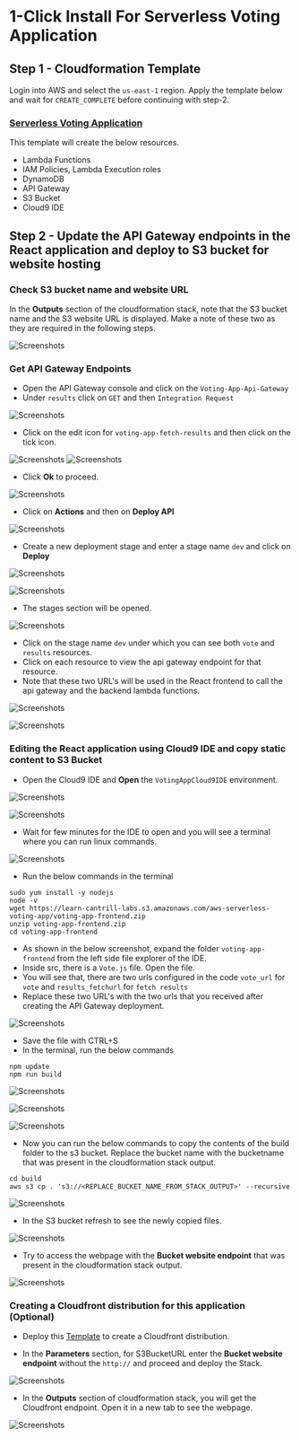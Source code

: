 
# 1-Click Install For Serverless Voting Application 

## Step 1 - Cloudformation Template

Login into AWS and select the `us-east-1` region. Apply the template below and wait for `CREATE_COMPLETE` before continuing with step-2.
### [Serverless Voting Application](https://console.aws.amazon.com/cloudformation/home?region=us-east-1#/stacks/create/review?templateURL=https://learn-cantrill-labs.s3.amazonaws.com/aws-serverless-voting-app/aws-serverless-voting-app.yaml&stackName=Serverless-Voting-App-Demo)

This template will create the below resources.
- Lambda Functions
- IAM Policies, Lambda Execution roles
- DynamoDB
- API Gateway
- S3 Bucket
- Cloud9 IDE

## Step 2 - Update the API Gateway endpoints in the React application and deploy to S3 bucket for website hosting

### Check S3 bucket name and website URL

In the **Outputs** section of the cloudformation stack, note that the S3 bucket name and the S3 website URL is displayed. Make a note of these two as they are required in the following steps.

![Screenshots](./Screenshots/1click/cfoutputs.png)

### Get API Gateway Endpoints

- Open the API Gateway console and click on the `Voting-App-Api-Gateway` 
- Under `results` click on `GET` and then `Integration Request`

![Screenshots](./Screenshots/1click/apigateway/b1.png)

- Click on the edit icon for `voting-app-fetch-results` and then click on the tick icon.

![Screenshots](./Screenshots/1click/apigateway/b2.png)
![Screenshots](./Screenshots/1click/apigateway/b3.png)

- Click **Ok** to proceed.

![Screenshots](./Screenshots/1click/apigateway/b4.png)

- Click on **Actions** and then on **Deploy API**

![Screenshots](./Screenshots/1click/apigateway/18.png)

- Create a new deployment stage and enter a stage name `dev` and click on **Deploy**

![Screenshots](./Screenshots/1click/apigateway/19.png)

![Screenshots](./Screenshots/1click/apigateway/20.png)

- The stages section will be opened.

![Screenshots](./Screenshots/1click/apigateway/21.png)

- Click on the stage name `dev` under which you can see both `vote` and `results` resources.
- Click on each resource to view the api gateway endpoint for that resource.
- Note that these two URL's will be used in the React frontend to call the api gateway and the backend lambda functions.

![Screenshots](./Screenshots/1click/apigateway/22.png)

![Screenshots](./Screenshots/1click/apigateway/23.png)

### Editing the React application using Cloud9 IDE and copy static content to S3 Bucket

- Open the Cloud9 IDE and **Open** the `VotingAppCloud9IDE` environment.

![Screenshots](./Screenshots/1click/cloud9/15.png)

![Screenshots](./Screenshots/1click/cloud9/16.png)

- Wait for few minutes for the IDE to open and you will see a terminal where you can run linux commands.

![Screenshots](./Screenshots/1click/cloud9/22.png)

- Run the below commands in the terminal

```
sudo yum install -y nodejs
node -v
wget https://learn-cantrill-labs.s3.amazonaws.com/aws-serverless-voting-app/voting-app-frontend.zip
unzip voting-app-frontend.zip
cd voting-app-frontend
```

- As shown in the below screenshot, expand the folder `voting-app-frontend` from the left side file explorer of the IDE.
- Inside src, there is a `Vote.js` file. Open the file.
- You will see that, there are two urls configured in the code `vote_url` for `vote` and `results_fetchurl` for `fetch results`
- Replace these two URL's with the two urls that you received after creating the API Gateway deployment.

![Screenshots](./Screenshots/1click/cloud9/24.png)

- Save the file with CTRL+S
- In the terminal, run the below commands

```
npm update
npm run build
```

![Screenshots](./Screenshots/1click/cloud9/25.png)

![Screenshots](./Screenshots/1click/cloud9/26.png)

![Screenshots](./Screenshots/1click/cloud9/27.png)

- Now you can run the below commands to copy the contents of the build folder to the s3 bucket. Replace the bucket name with the bucketname that was present in the cloudformation stack output.

```
cd build
aws s3 cp . 's3://<REPLACE_BUCKET_NAME_FROM_STACK_OUTPUT>' --recursive
```

![Screenshots](./Screenshots/1click/cloud9/28.png)

- In the S3 bucket refresh to see the newly copied files.

![Screenshots](./Screenshots/1click/cloud9/29.png)

- Try to access the webpage with the **Bucket website endpoint** that was present in the cloudformation stack output.

![Screenshots](./Screenshots/1click/cloud9/30.png)

### Creating a Cloudfront distribution for this application (Optional)

- Deploy this [Template](https://console.aws.amazon.com/cloudformation/home?region=us-east-1#/stacks/create/review?templateURL=https://learn-cantrill-labs.s3.amazonaws.com/aws-serverless-voting-app/cloudfront.yaml&stackName=CDN-Serverless-Voting-App-Demo) to create a Cloudfront distribution.

- In the **Parameters** section, for S3BucketURL enter the **Bucket website endpoint** without the `http://` and proceed and deploy the Stack.

![Screenshots](./Screenshots/1click/cloudfront.png)

- In the **Outputs** section of cloudformation stack, you will get the Cloudfront endpoint. Open it in a new tab to see the webpage.

![Screenshots](./Screenshots/1click/cloudfront2.png)


